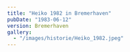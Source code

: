 ```yaml
---
title: "Heiko 1982 in Bremerhaven"
pubDate: "1983-06-12"
version: Bremerhaven
gallery:
  - "/images/historie/Heiko_1982.jpeg"
---
```

